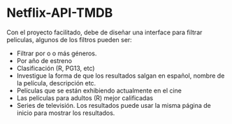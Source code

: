 # Netflix-API-TMDB


Con el proyecto facilitado, debe de diseñar una interface para filtrar peliculas, algunos de los filtros pueden ser:
- Filtrar por o o más géneros.
- Por año de estreno
- Clasificación (R, PG13, etc)
- Investigue la forma de que los resultados salgan en español, nombre de la película, descripción etc.
- Películas que se están exhibiendo actualmente en el cine
- Las películas para adultos (R) mejor calificadas
- Series de televisión.
Los resultados puede usar la misma página de inicio para mostrar los resultados.
